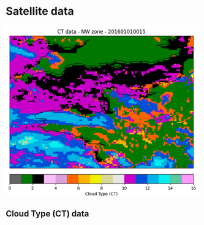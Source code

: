 # Satellite data

![Masks](../../img/CT_Sat.png)

<a name="ct_satellite"></a>

## Cloud Type (CT) data

